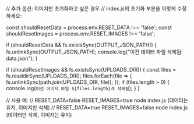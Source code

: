 // 추가 옵션: 이미지만 초기화하고 싶은 경우
// index.js의 초기화 부분을 이렇게 수정하세요:

const shouldResetData = process.env.RESET_DATA !== 'false';
const shouldResetImages = process.env.RESET_IMAGES !== 'false';

if (shouldResetData && fs.existsSync(OUTPUT_JSON_PATH)) {
fs.unlinkSync(OUTPUT_JSON_PATH);
console.log("이전 데이터 파일 삭제됨: data.json");
}

if (shouldResetImages && fs.existsSync(UPLOADS_DIR)) {
const files = fs.readdirSync(UPLOADS_DIR);
files.forEach(file => {
fs.unlinkSync(path.join(UPLOADS_DIR, file));
});
if (files.length > 0) {
console.log(`이전 이미지 파일 ${files.length}개 삭제됨`);
}
}

// 사용 예:
// RESET_DATA=false RESET_IMAGES=true node index.js (데이터는 유지, 이미지만 삭제)
// RESET_DATA=true RESET_IMAGES=false node index.js (데이터만 삭제, 이미지는 유지)
